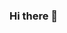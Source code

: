### Hi there 👋

<!--
- 🔭 I’m currently not working.
- 🌱 I’m currently learning HTML, CSS, JS, React.
- 👯 I’m looking to collaborate on basic of Front-end.
- 💬 Ask me about HTML and CSS.
- 😄 Pronouns: Vivi
- 💬 About me: I love Jesus and sing about Him <3, I'm graduating with a computer engeneering 💻


 <br/> :email: &nbsp; How to reach me: [![Linkedin Badge](https://img.shields.io/badge/-VivianeGomes-blue?style=flat-square&logo=Linkedin&logoColor=white&link=https://www.linkedin.com/in/viviane-g-0768a5121/)](https://www.linkedin.com/in/viviane-g-0768a5121/) 
| 
[![Gmail Badge](https://img.shields.io/badge/-viviane.sp13@gmail.com-c14438?style=flat-square&logo=Gmail&logoColor=white&link=mailto:viviane.sp13@gmail.com)](mailto:viviane.sp13@gmail.com)
-->
